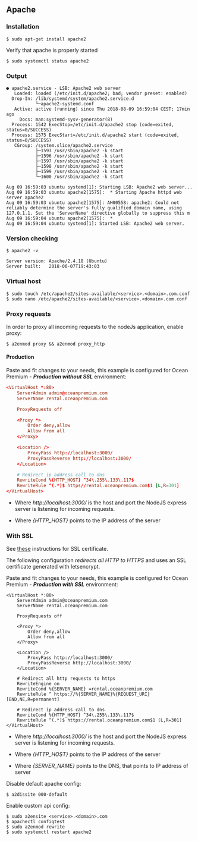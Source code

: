 ## Apache

### Installation

```shell
$ sudo apt-get install apache2
```

Verify that apache is properly started

```shell
$ sudo systemctl status apache2
```

### Output

```shell
● apache2.service - LSB: Apache2 web server
   Loaded: loaded (/etc/init.d/apache2; bad; vendor preset: enabled)
  Drop-In: /lib/systemd/system/apache2.service.d
           └─apache2-systemd.conf
   Active: active (running) since Thu 2018-08-09 16:59:04 CEST; 17min ago
     Docs: man:systemd-sysv-generator(8)
  Process: 1542 ExecStop=/etc/init.d/apache2 stop (code=exited, status=0/SUCCESS)
  Process: 1575 ExecStart=/etc/init.d/apache2 start (code=exited, status=0/SUCCESS)
   CGroup: /system.slice/apache2.service
           ├─1593 /usr/sbin/apache2 -k start
           ├─1596 /usr/sbin/apache2 -k start
           ├─1597 /usr/sbin/apache2 -k start
           ├─1598 /usr/sbin/apache2 -k start
           ├─1599 /usr/sbin/apache2 -k start
           └─1600 /usr/sbin/apache2 -k start

Aug 09 16:59:03 ubuntu systemd[1]: Starting LSB: Apache2 web server...
Aug 09 16:59:03 ubuntu apache2[1575]:  * Starting Apache httpd web server apache2
Aug 09 16:59:03 ubuntu apache2[1575]: AH00558: apache2: Could not reliably determine the server's fully qualified domain name, using 127.0.1.1. Set the 'ServerName' directive globally to suppress this m
Aug 09 16:59:04 ubuntu apache2[1575]:  *
Aug 09 16:59:04 ubuntu systemd[1]: Started LSB: Apache2 web server.
```

### Version checking

```shell
$ apache2 -v
```

```shell
Server version: Apache/2.4.18 (Ubuntu)
Server built:   2018-06-07T19:43:03
```

### Virtual host

```shell
$ sudo touch /etc/apache2/sites-available/<service>.<domain>.com.conf
$ sudo nano /etc/apache2/sites-available/<service>.<domain>.com.conf
```

### Proxy requests

In order to proxy all incoming requests to the nodeJs application, enable proxy:

```
$ a2enmod proxy && a2enmod proxy_http
```

#### Production

Paste and fit changes to your needs, this example is configured for Ocean Premium - ***Production without SSL*** environment:

```conf
<VirtualHost *:80>
    ServerAdmin admin@oceanpremium.com
    ServerName rental.oceanpremium.com

    ProxyRequests off

    <Proxy *>
        Order deny,allow
        Allow from all
    </Proxy>

    <Location />
        ProxyPass http://localhost:3000/
        ProxyPassReverse http://localhost:3000/
    </Location>

    # Redirect ip address call to dns
    RewriteCond %{HTTP_HOST} ^34\.255\.133\.117$
    RewriteRule ^(.*)$ https//rental.oceanpremium.com$1 [L,R=301]
</VirtualHost>
```

- Where _http://localhost:3000/_ is the host and port the NodeJS express server is listening for incoming requests.

- Where _{HTTP_HOST}_ points to the IP address of the server

### With SSL

See [these](SSL%20certificate) instructions for SSL certificate.

The following configuration *redirects all HTTP to HTTPS* and uses an SSL certificate generated with letsencrypt.

Paste and fit changes to your needs, this example is configured for Ocean Premium - ***Production with SSL*** environment:

```
<VirtualHost *:80>
    ServerAdmin admin@oceanpremium.com
    ServerName rental.oceanpremium.com

    ProxyRequests off

    <Proxy *>
        Order deny,allow
        Allow from all
    </Proxy>

    <Location />
        ProxyPass http://localhost:3000/
        ProxyPassReverse http://localhost:3000/
    </Location>
    
    # Redirect all http requests to https
    RewriteEngine on
    RewriteCond %{SERVER_NAME} =rental.oceanpremium.com
    RewriteRule ^ https://%{SERVER_NAME}%{REQUEST_URI} [END,NE,R=permanent]
    
    # Redirect ip address call to dns
    RewriteCond %{HTTP_HOST} ^34\.255\.133\.117$
    RewriteRule ^(.*)$ https://rental.oceanpremium.com$1 [L,R=301]
</VirtualHost>
```

- Where _http://localhost:3000/_ is the host and port the NodeJS express server is listening for incoming requests.

- Where _{HTTP_HOST}_ points to the IP address of the server

- Where _{SERVER_NAME}_ points to the DNS, that points to IP address of server

Disable default apache config:

```shell
$ a2dissite 000-default
```

Enable custom api config:

```shell
$ sudo a2ensite <service>.<domain>.com
$ apachectl configtest
$ sudo a2enmod rewrite
$ sudo systemctl restart apache2
```